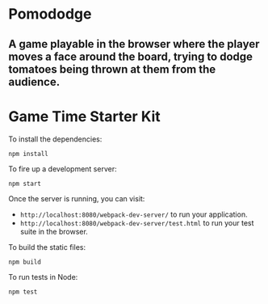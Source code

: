 # Pomododge

## A game playable in the browser where the player moves a face around the board, trying to dodge tomatoes being thrown at them from the audience.

# Game Time Starter Kit

To install the dependencies:

```
npm install
```

To fire up a development server:

```
npm start
```

Once the server is running, you can visit:

* `http://localhost:8080/webpack-dev-server/` to run your application.
* `http://localhost:8080/webpack-dev-server/test.html` to run your test suite in the browser.

To build the static files:

```js
npm build
```


To run tests in Node:

```js
npm test
```
